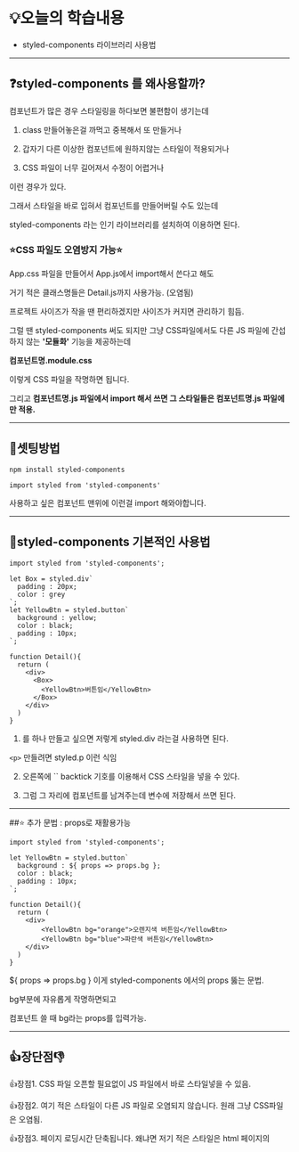 # 💡오늘의 학습내용
- styled-components 라이브러리 사용법

---

## ❓styled-components 를 왜사용할까?

컴포넌트가 많은 경우 스타일링을 하다보면 불편함이 생기는데

1. class 만들어놓은걸 까먹고 중복해서 또 만들거나

2. 갑자기 다른 이상한 컴포넌트에 원하지않는 스타일이 적용되거나

3. CSS 파일이 너무 길어져서 수정이 어렵거나

이런 경우가 있다.

그래서 스타일을 바로 입혀서 컴포넌트를 만들어버릴 수도 있는데

styled-components 라는 인기 라이브러리를 설치하여 이용하면 된다.

### ⭐CSS 파일도 오염방지 가능⭐

App.css 파일을 만들어서 App.js에서 import해서 쓴다고 해도 

거기 적은 클래스명들은 Detail.js까지 사용가능. (오염됨)

프로젝트 사이즈가 작을 땐 편리하겠지만 사이즈가 커지면 관리하기 힘듬. 
 
그럴 땐 styled-components 써도 되지만 그냥 CSS파일에서도 다른 JS 파일에 간섭하지 않는 **'모듈화'** 기능을 제공하는데

**컴포넌트명.module.css**

이렇게 CSS 파일을 작명하면 됩니다.

그리고 **컴포넌트명.js 파일에서 import 해서 쓰면 그 스타일들은 컴포넌트명.js 파일에만 적용.**

---

## 🔧셋팅방법

```
npm install styled-components
```

```
import styled from 'styled-components'
```

사용하고 싶은 컴포넌트 맨위에 이런걸 import 해와야합니다.

---

## 🔧styled-components 기본적인 사용법 

```
import styled from 'styled-components';

let Box = styled.div`
  padding : 20px;
  color : grey
`;
let YellowBtn = styled.button`
  background : yellow;
  color : black;
  padding : 10px;
`;

function Detail(){
  return (
    <div>
      <Box>
        <YellowBtn>버튼임</YellowBtn>
      </Box>
    </div>
  )
}
```

1. <div>를 하나 만들고 싶으면 저렇게 styled.div 라는걸 사용하면 된다.

```<p>``` 만들려면 styled.p 이런 식임 

2. 오른쪽에 `` backtick 기호를 이용해서 CSS 스타일을 넣을 수 있다. 

3. 그럼 그 자리에 컴포넌트를 남겨주는데 변수에 저장해서 쓰면 된다.

---

##⭐ 추가 문법 : props로 재활용가능

```
import styled from 'styled-components';

let YellowBtn = styled.button`
  background : ${ props => props.bg };
  color : black;
  padding : 10px;
`;

function Detail(){
  return (
    <div>
        <YellowBtn bg="orange">오렌지색 버튼임</YellowBtn>
        <YellowBtn bg="blue">파란색 버튼임</YellowBtn>
    </div>
  )
}
```
${ props => props.bg } 이게 styled-components 에서의 props 뚫는 문법.

bg부분에 자유롭게 작명하면되고

컴포넌트 쓸 때 bg라는 props를 입력가능.

---

## 👍장단점👎

👍장점1. CSS 파일 오픈할 필요없이 JS 파일에서 바로 스타일넣을 수 있음.

👍장점2. 여기 적은 스타일이 다른 JS 파일로 오염되지 않습니다. 원래 그냥 CSS파일은 오염됨.

👍장점3. 페이지 로딩시간 단축됩니다. 왜냐면 저기 적은 스타일은 html 페이지의 <style>태그에 넣어줘서 그럼. 

---

👎단점1. JS 파일이 매우 복잡해집니다.

그리고 이 컴포넌트가 styled 인지 아니면 일반 컴포넌트인지 구분도 어렵다.


 
👎단점2. JS 파일 간 중복 디자인이 많이 필요하면?

다른 파일에서 스타일 넣은 것들 import 해와서 쓰면 됩니다.

근데 그럼 CSS파일 쓰는거랑 차이가 없을 수도?


 
👎단점3. CSS 담당하는 디자이너가 있다면 협업시 불편할텐데 

그 사람이 styled-components 문법을 모른다면 

그 사람이 CSS로 짠걸 styled-components 문법으로 다시 바꾸거나 그런 작업이 필요.
 

